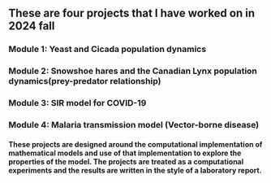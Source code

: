 ## These are four projects that I have worked on in 2024 fall

### Module 1: Yeast and Cicada population dynamics
### Module 2: Snowshoe hares and the Canadian Lynx population dynamics(prey-predator relationship)
### Module 3: SIR model for COVID-19
### Module 4: Malaria transmission model (Vector-borne disease)

#### These projects are designed around the computational implementation of mathematical models and use of that implementation to explore the properties of the model. The projects are treated as a computational experiments and the results are written in the style of a laboratory report.
